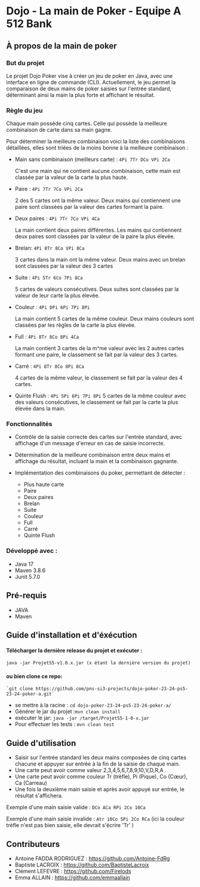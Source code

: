 # Dojo - La main de Poker - Equipe A 512 Bank
## À propos de la main de poker
### But du projet 
Le projet Dojo Poker vise à créer un jeu de poker en Java, avec une interface en ligne de commande (CLI). Actuellement, le jeu permet la comparaison de deux mains de poker saisies sur l'entrée standard, déterminant ainsi la main la plus forte et affichant le résultat.
### Règle du jeu 
Chaque main possède cinq cartes. Celle qui possède la meilleure combinaison de carte dans sa main gagne. 

Pour déterminer la meilleure combinaison voici la liste des combinaisons détaillées, elles sont triées de la moins bonne à la meilleure combinaison :
* Main sans combinaison (meilleurs carte) : `4Pi 7Tr DCo VPi 2Ca` 
    
    C'est une main qui ne contient aucune combinaison, cette main est classée par la valeur de la carte la plus haute.


* Paire : `4Pi 7Tr 7Co VPi 2Ca`

    2 des 5 cartes ont la même valeur. Deux mains qui contiennent une paire sont classées par la valeur des cartes formant la paire.


* Deux paires : `4Pi 7Tr 7Co VPi 4Ca`
    
    La main contient deux paires différentes. Les mains qui contiennent deux paires sont classées par la valeur de la paire la plus élevée.


* Brelan: `4Pi 8Tr 8Co VPi 8Ca`
    
    3 cartes dans la main ont la même valeur. Deux mains avec un brelan sont classées par la valeur des 3 cartes


* Suite : `4Pi 5Tr 6Co 7Pi 8Ca`
    
    5 cartes de valeurs consécutives. Deux suites sont classées par la valeur de leur carte la plus élevée. 


* Couleur : `4Pi DPi 6Pi 7Pi 8Pi`
    
    La main contient 5 cartes de la même couleur. Deux mains couleurs sont classées par les règles de la carte la plus élevée. 


* Full : `4Pi 8Tr 8Co 8Pi 4Ca`
    
    La main contient 3 cartes de la m^me valeur avec les 2 autres cartes formant une paire, le classement se fait par la valeur des 3 cartes. 


* Carré : `4Pi 8Tr 8Co 8Pi 8Ca`
    
    4 cartes de la même valeur, le classement se fait par la valeur des 4 cartes. 


* Quinte Flush : `4Pi 5Pi 6Pi 7Pi 8Pi`
    5 cartes de la même couleur avec des valeurs consécutives, le classement se fait par la carte la plus élevée dans la main. 
### Fonctionnalités 
* Contrôle de la saisie correcte des cartes sur l'entrée standard, avec affichage d'un message d'erreur en cas de saisie incorrecte.
* Détermination de la meilleure combinaison entre deux mains et affichage du résultat, incluant la main et la combinaison gagnante.
* Implémentation des combinaisons du poker, permettant de détecter :

  * Plus haute carte
  * Paire
  * Deux paires
  * Brelan
  * Suite 
  * Couleur 
  * Full 
  * Carré 
  * Quinte Flush

### Développé avec :
- 	Java 17
- 	Maven 3.8.6
- 	Junit 5.7.0

## Pré-requis
- JAVA 
- Maven 
## Guide d'installation et d'éxécution 
#### Télécharger la dernière release du projet et exécuter : 
```java -jar ProjetS5-v1.0.x.jar (x étant la dernière version du projet)```

#### ou bien clone ce repo:
    `git clone https://github.com/pns-si3-projects/dojo-poker-23-24-ps5-23-24-poker-a.git`
- 	se mettre à la racine :
     `cd dojo-poker-23-24-ps5-23-24-poker-a/`
- 	Générer le jar du projet :`mvn clean install`
- 	exécuter le jar:
     `java -jar /target/ProjetS5-1-0-x.jar`
- 	Pour effectuer les tests :
     `mvn clean test`

## Guide d'utilisation 
- Saisir sur l'entrée standard les deux mains composées de cinq cartes chacune et appuyer sur entrée à la fin de la saisie de chaque main. 
- Une carte peut avoir comme valeur 2,3,4,5,6,7,8,9,10,V,D,R,A . 
- Une carte peut avoir comme couleur Tr (trèfle), Pi (Pique), Co (Cœur), Ca (Carreau)
- Une fois la deuxième main saisie et après avoir appuyé sur entrée, le résultat s'affichera. 
 
Exemple d'une main saisie valide :  ``DCo ACa RPi 2Co 10Ca``

Exemple d'une main saisie invalide : ``Atr 10Co 5Pi 2Co RCa`` (ici la couleur trèfle n'est pas bien saisie, elle devrait s'écrire 'Tr' )
## Contributeurs 
- Antoine FADDA RODRIGUEZ : https://github.com/Antoine-FdRg
- Baptiste LACROIX : https://github.com/BaptisteLacroix
- Clément LEFEVRE : https://github.com/Firelods
- Emma ALLAIN : https://github.com/emmaallain
